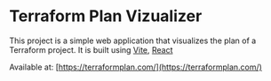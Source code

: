 # Terraform Plan Vizualizer

This project is a simple web application that visualizes the plan of a Terraform project.
It is built using [Vite](https://vitejs.dev/), [React](https://reactjs.org/)

Available at: [https://terraformplan.com/](https://terraformplan.com/)
